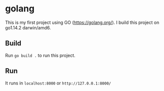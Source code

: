 # golang
This is my first project using GO (https://golang.org/). I build this project on go1.14.2 darwin/amd6. 

## Build 
Run `go build .` to run this project. 

## Run 
It runs in `localhost:8000` or `http://127.0.0.1:8000/`



